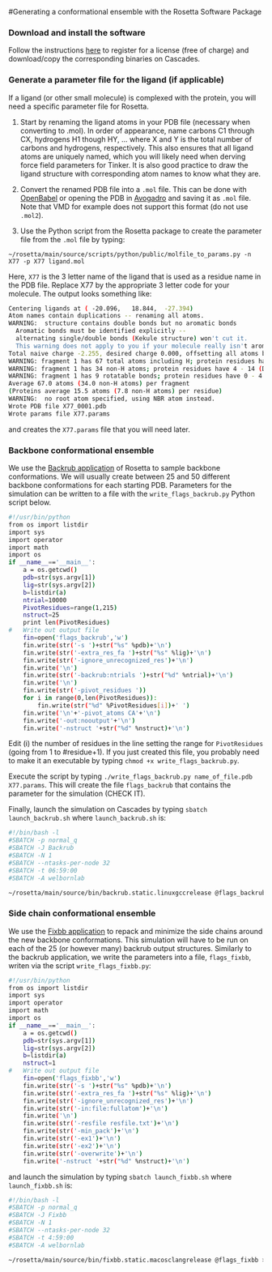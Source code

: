 #Generating a conformational ensemble with the Rosetta Software Package

### Download and install the software

Follow the instructions [here](https://www.rosettacommons.org/software/license-and-download) to register for a license (free of charge) and download/copy the corresponding binaries on Cascades.

### Generate a parameter file for the ligand (if applicable)

If a ligand (or other small molecule) is complexed with the protein, you will need a specific parameter file for Rosetta. 

1) Start by renaming the ligand atoms in your PDB file (necessary when converting to .mol). In order of appearance, name carbons C1 through CX, hydrogens H1 though HY, ... where X and Y is the total number of carbons and hydrogens, respectively. This also ensures that all ligand atoms are uniquely named, which you will likely need when derving force field parameters for Tinker. It is also good practice to draw the ligand structure with corresponding atom names to know what they are. 

2) Convert the renamed PDB file into a `.mol` file. This can be done with [OpenBabel](http://openbabel.org/wiki/Main_Page) or opening the PDB in [Avogadro](https://avogadro.cc/) and saving it as `.mol` file. Note that VMD for example does not support this format (do not use `.mol2`). 

3) Use the Python script from the Rosetta package to create the parameter file from the `.mol` file by typing:

`~/rosetta/main/source/scripts/python/public/molfile_to_params.py -n X77 -p X77 ligand.mol`

Here, `X77` is the 3 letter name of the ligand that is used as a residue name in the PDB file. Replace X77 by the appropriate 3 letter code for your molecule. The output looks something like:

```sh
Centering ligands at ( -20.096,   18.844,  -27.394)
Atom names contain duplications -- renaming all atoms.
WARNING:  structure contains double bonds but no aromatic bonds
  Aromatic bonds must be identified explicitly --
  alternating single/double bonds (Kekule structure) won't cut it.
  This warning does not apply to you if your molecule really isn't aromatic.
Total naive charge -2.255, desired charge 0.000, offsetting all atoms by 0.034
WARNING: fragment 1 has 67 total atoms including H; protein residues have 7 - 24 (DNA: 33)
WARNING: fragment 1 has 34 non-H atoms; protein residues have 4 - 14 (DNA: 22)
WARNING: fragment 1 has 9 rotatable bonds; protein residues have 0 - 4
Average 67.0 atoms (34.0 non-H atoms) per fragment
(Proteins average 15.5 atoms (7.8 non-H atoms) per residue)
WARNING:  no root atom specified, using NBR atom instead.
Wrote PDB file X77_0001.pdb
Wrote params file X77.params
```

and creates the `X77.params` file that you will need later. 

### Backbone conformational ensemble

We use the [Backrub application](https://www.rosettacommons.org/docs/latest/application_documentation/structure_prediction/backrub) of Rosetta to sample backbone conformations. We will usually create between 25 and 50 different backbone conformations for each starting PDB. Parameters for the simulation can be written to a file with the `write_flags_backrub.py` Python script below.

```sh
#!/usr/bin/python
from os import listdir
import sys
import operator
import math
import os
if __name__=='__main__':
	a = os.getcwd()
	pdb=str(sys.argv[1])
	lig=str(sys.argv[2])
	b=listdir(a)
	ntrial=10000
	PivotResidues=range(1,215)
	nstruct=25
	print len(PivotResidues)	
#	Write out output file
	fin=open('flags_backrub','w')
	fin.write(str('-s ')+str("%s" %pdb)+'\n')
	fin.write(str('-extra_res_fa ')+str("%s" %lig)+'\n')
	fin.write(str('-ignore_unrecognized_res')+'\n')
	fin.write('\n')
	fin.write(str('-backrub:ntrials ')+str("%d" %ntrial)+'\n')
	fin.write('\n')
	fin.write(str('-pivot_residues '))
	for i in range(0,len(PivotResidues)):
		fin.write(str("%d" %PivotResidues[i])+' ')
	fin.write('\n'+'-pivot_atoms CA'+'\n')
	fin.write('-out:nooutput'+'\n')
	fin.write('-nstruct '+str("%d" %nstruct)+'\n')

```
Edit (i) the number of residues in the line setting the range for `PivotResidues` (going from 1 to #residue+1). If you just created this file, you probably need to make it an executable by typing `chmod +x write_flags_backrub.py`.

Execute the script by typing `./write_flags_backrub.py name_of_file.pdb X77.params`. This will create the file `flags_backrub` that contains the parameter for the simulation (CHECK IT).

Finally, launch the simulation on Cascades by typing `sbatch launch_backrub.sh` where `launch_backrub.sh` is:



```sh
#!/bin/bash -l
#SBATCH -p normal_q
#SBATCH -J Backrub
#SBATCH -N 1
#SBATCH --ntasks-per-node 32 
#SBATCH -t 06:59:00 
#SBATCH -A welbornlab

~/rosetta/main/source/bin/backrub.static.linuxgccrelease @flags_backrub
```


### Side chain conformational ensemble
We use the [Fixbb application](https://www.rosettacommons.org/docs/latest/application_documentation/design/fixbb) to repack and minimize the side chains around the new backbone conformations. This simulation will have to be run on each of the 25 (or however many) backrub output structures. Similarly to the backrub application, we write the parameters into a file, `flags_fixbb`, writen via the script `write_flags_fixbb.py`:

```sh
#!/usr/bin/python
from os import listdir
import sys
import operator
import math
import os
if __name__=='__main__':
	a = os.getcwd()
	pdb=str(sys.argv[1])
	lig=str(sys.argv[2])
	b=listdir(a)
	nstruct=1
#	Write out output file
	fin=open('flags_fixbb','w')
	fin.write(str('-s ')+str("%s" %pdb)+'\n')
	fin.write(str('-extra_res_fa ')+str("%s" %lig)+'\n')
	fin.write(str('-ignore_unrecognized_res')+'\n')
	fin.write(str('-in:file:fullatom')+'\n')
	fin.write('\n')
	fin.write(str('-resfile resfile.txt')+'\n')
	fin.write(str('-min_pack')+'\n')
	fin.write(str('-ex1')+'\n')
	fin.write(str('-ex2')+'\n')
	fin.write(str('-overwrite')+'\n')
	fin.write('-nstruct '+str("%d" %nstruct)+'\n')
```
and launch the simulation by typing `sbatch launch_fixbb.sh` where `launch_fixbb.sh` is:


```sh
#!/bin/bash -l
#SBATCH -p normal_q
#SBATCH -J Fixbb
#SBATCH -N 1
#SBATCH --ntasks-per-node 32 
#SBATCH -t 4:59:00 
#SBATCH -A welbornlab

~/rosetta/main/source/bin/fixbb.static.macosclangrelease @flags_fixbb > output.txt

```





